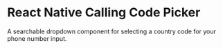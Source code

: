 # React Native Calling Code Picker
A searchable dropdown component for selecting a country code for your phone number input.
